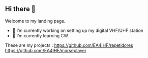 ## Hi there 👋

Welcome to my landing page.

- 🔭 I’m currently working on setting up my digital VHF/UHF station
- 🌱 I’m currently learning CW

These are my projects :
https://github.com/EA4IHF/repetidores
https://github.com/EA4IHF/morseplayer
